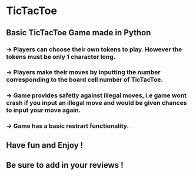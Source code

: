 # TicTacToe

## Basic TicTacToe Game made in Python
### -> Players can choose their own tokens to play. However the tokens must be only 1 character long.
### -> Players make their moves by inputting the number corresponding to the board cell number of TicTacToe.
### -> Game provides safetly against illegal moves, i.e game wont crash if you input an illegal move and would be given chances to input your move again.
### -> Game has a basic restrart functionality.

## Have fun and Enjoy !
## Be sure to add in your reviews !

